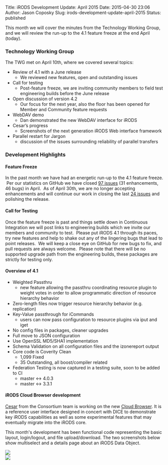 Title: iRODS Development Update: April 2015
Date: 2015-04-30 23:06
Author: Jason Coposky
Slug: irods-development-update-april-2015
Status: published

This month we will cover the minutes from the Technology Working Group,
and we will review the run-up to the 4.1 feature freeze at the end April
(today).

<!--more-->

### Technology Working Group

The TWG met on April 10th, where we covered several topics:

-   Review of 4.1 with a June release
    -   We reviewed new features, open and outstanding issues
-   Call for testing
    -   Post-feature freeze, we are inviting community members to field
        test engineering builds before the June release
-   Open discussion of version 4.2
    -   Our focus for the next year, also the floor has been opened for
        Member and Community feature requests
-   WebDAV demo
    -   Dan demonstrated the new WebDAV interface for iRODS
-   Cesar’s progress
    -   Screenshots of the next generation iRODS Web interface framework
-   Parallel restart for Jargon
    -   discussion of the issues surrounding reliability of parallel
        transfers

### <!--StartFragment -->Development Highlights

#### 

#### Feature Freeze

In the past month we have had an energetic run-up to the 4.1 feature
freeze.  Per our statistics on GitHub we have closed [97
issues](https://github.com/irods/irods/issues?q=closed%3A2015-03-31..2015-05-01) (31
enhancements, 46 bugs) in April.  As of April 30th, we are no longer
accepting enhancements and will continue our work in closing the last
[24 issues](https://github.com/irods/irods/issues?q=is%3Aopen+is%3Aissue+milestone%3A4.1.0)
and polishing the release.

#### Call for Testing

Once the feature freeze is past and things settle down in Continuous
Integration we will post links to engineering builds which we invite our
members and community to test.  Please put iRODS 4.1 through its paces,
try new features and help to shake out any of the lingering bugs that
lead to point releases.  We will keep a close eye on GitHub for new bugs
to fix, and pull requests are always welcome.  Please note that there
will be no supported upgrade path from the engineering builds, these
packages are strictly for testing only.

#### Overview of 4.1

-   Weighted Passthru
    -   new feature allowing the passthru coordinating resource plugin
        to weight votes in order to allow programmatic direction of
        resource hierarchy behavior
-   Zero-length files now trigger resource hierarchy behavior (e.g.
    replication)
-   Key-Value passthrough for iCommands
    -   users can now pass configuration to resource plugins via iput
        and iget
-   No config files in packages, cleaner upgrades
-   Full move to JSON configuration
-   Use OpenSSL MD5/SHA1 implementation
-   Schema Validation on all configuration files and the izonereport
    output
-   Core code is Coverity Clean
    -   1,099 Fixed
    -   35 Outstanding, all boost/compiler related
-   Federation Testing is now captured in a testing suite, soon to be
    added to CI
    -   master \<-\> 4.0.3
    -   master \<-\> 3.3.1

#### iRODS Cloud Browser development

[Cesar](http://irods.org/about/who-we-are/) from the Consortium team is
working on the new [Cloud
Browser](https://github.com/DICE-UNC/irods-cloud-browser). It is a
reference user interface designed in concert with DICE to demonstrate
key iRODS capabilities as well as some experimental features that may
eventually migrate into the iRODS core.

This month's development has been functional code representing the basic
layout, login/logout, and file upload/download. The two screenshots
below show multiselect and a details page about an iRODS Data Object.

<div class="full_image"><img src="{filename}/uploads/2015/04/s2.jpg" /></div>

<div class="full_image"><img src="{filename}/uploads/2015/04/s3.jpg" /></div>

<!--EndFragment -->
